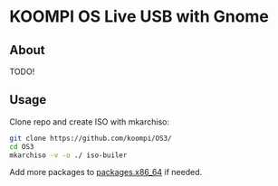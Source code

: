 KOOMPI OS Live USB with Gnome
===========================

About
-----
TODO!

Usage
-----
Clone repo and create ISO with mkarchiso:

```bash
git clone https://github.com/koompi/OS3/
cd OS3
mkarchiso -v -o ./ iso-builer
```

Add more packages to [packages.x86_64](packages.x86_64) if needed.
